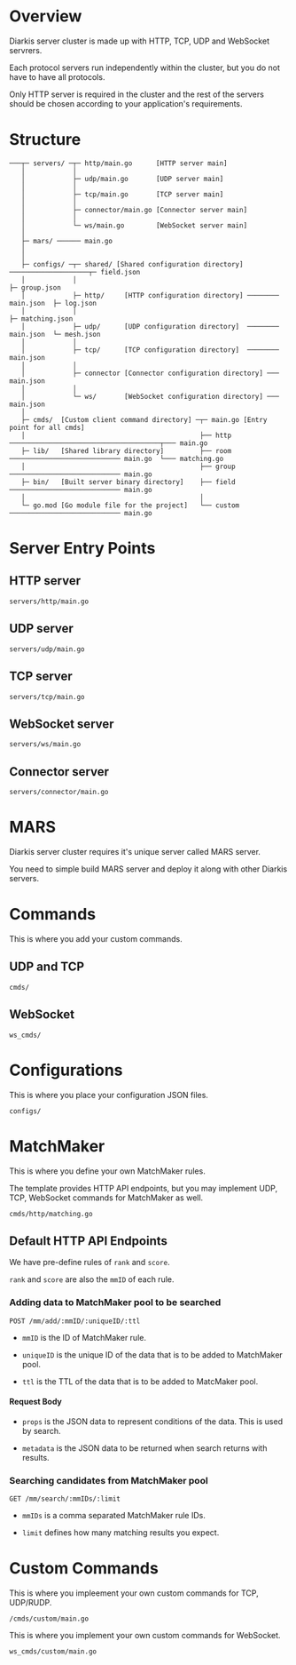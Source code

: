 # Overview

Diarkis server cluster is made up with HTTP, TCP, UDP and WebSocket servrers.

Each protocol servers run independently within the cluster, but you do not have to have all protocols.

Only HTTP server is required in the cluster and the rest of the servers should be chosen according to your application's requirements.

# Structure

```
───┬─ servers/ ─┬─ http/main.go      [HTTP server main]
   │            │
   │            ├─ udp/main.go       [UDP server main]
   │            │
   │            ├─ tcp/main.go       [TCP server main]
   │            │
   │            ├─ connector/main.go [Connector server main]
   │            │
   │            └─ ws/main.go        [WebSocket server main]
   │
   ├─ mars/ ────── main.go
   │
   │
   ├─ configs/ ─┬─ shared/ [Shared configuration directory] ────────────────────┬─ field.json
   │            │                                                               ├─ group.json
   │            ├─ http/     [HTTP configuration directory] ──────── main.json  ├─ log.json
   │            │                                                               ├─ matching.json
   │            ├─ udp/      [UDP configuration directory]  ──────── main.json  └─ mesh.json
   │            │
   │            ├─ tcp/      [TCP configuration directory]  ──────── main.json
   │            │
   │            ├─ connector [Connector configuration directory] ─── main.json
   │            │
   │            └─ ws/       [WebSocket configuration directory] ─── main.json
   │
   ├─ cmds/  [Custom client command directory] ─┬─ main.go [Entry point for all cmds]
   │                                            ├── http   ──────────────────────────────────────┬─── main.go
   ├─ lib/   [Shared library directory]         ├── room   ──────────────────────────── main.go  └─── matching.go
   │                                            ├── group  ──────────────────────────── main.go
   ├─ bin/   [Built server binary directory]    ├── field  ──────────────────────────── main.go
   │                                            │
   └─ go.mod [Go module file for the project]   └── custom ──────────────────────────── main.go

```

# Server Entry Points

## HTTP server

```
servers/http/main.go
```

## UDP server

```
servers/udp/main.go
```

## TCP server

```
servers/tcp/main.go
```

## WebSocket server

```
servers/ws/main.go
```

## Connector server

```
servers/connector/main.go
```

# MARS

Diarkis server cluster requires it's unique server called MARS server.

You need to simple build MARS server and deploy it along with other Diarkis servers.

# Commands

This is where you add your custom commands.

## UDP and TCP

```
cmds/
```

## WebSocket

```
ws_cmds/
```

# Configurations

This is where you place your configuration JSON files.

```
configs/
```

# MatchMaker

This is where you define your own MatchMaker rules.

The template provides HTTP API endpoints, but you may implement UDP, TCP, WebSocket commands for MatchMaker as well.

```
cmds/http/matching.go
```

## Default HTTP API Endpoints

We have pre-define rules of `rank` and `score`.

`rank` and `score` are also the `mmID` of each rule.

### Adding data to MatchMaker pool to be searched

```
POST /mm/add/:mmID/:uniqueID/:ttl
```

- `mmID` is the ID of MatchMaker rule.

- `uniqueID` is the unique ID of the data that is to be added to MatchMaker pool.

- `ttl` is the TTL of the data that is to be added to MatcMaker pool.

#### Request Body

- `props` is the JSON data to represent conditions of the data. This is used by search.

- `metadata` is the JSON data to be returned when search returns with results.

### Searching candidates from MatchMaker pool

```
GET /mm/search/:mmIDs/:limit
```

- `mmIDs` is a comma separated MatchMaker rule IDs.

- `limit` defines how many matching results you expect.

# Custom Commands

This is where you impleement your own custom commands for TCP, UDP/RUDP.

```
/cmds/custom/main.go
```

This is where you implement your own custom commands for WebSocket.

```
ws_cmds/custom/main.go
```
